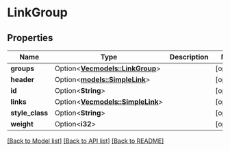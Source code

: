 # LinkGroup

## Properties

Name | Type | Description | Notes
------------ | ------------- | ------------- | -------------
**groups** | Option<[**Vec<models::LinkGroup>**](LinkGroup.md)> |  | [optional]
**header** | Option<[**models::SimpleLink**](SimpleLink.md)> |  | [optional]
**id** | Option<**String**> |  | [optional]
**links** | Option<[**Vec<models::SimpleLink>**](SimpleLink.md)> |  | [optional]
**style_class** | Option<**String**> |  | [optional]
**weight** | Option<**i32**> |  | [optional]

[[Back to Model list]](../README.md#documentation-for-models) [[Back to API list]](../README.md#documentation-for-api-endpoints) [[Back to README]](../README.md)


